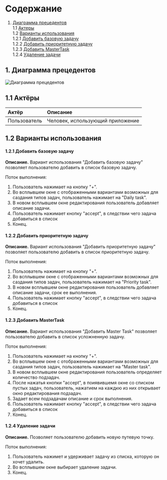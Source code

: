 # Содержание
1. [Диаграмма прецедентов](#1)<br>
1.1 [Актеры](#1.1)<br>
1.2 [Варианты использования](#1.2)<br>
1.2.1 [Добавить базовую задачу](#1.2.1)<br>
1.2.2 [Добавить приоритетную задачу](#1.2.2)<br>
1.2.3 [Добавить MasterTask](#1.2.3)<br>
1.2.4 [Удаление задачи](#1.2.4)<br>    
    
## 1. Диаграмма прецедентов<a name="1"></a> 

![Диаграмма прецедентов]()


## 1.1 Актёры<a name="1.1"></a>

| Актёр | Описание |
|:--|:--|
| Пользователь | Человек, использующий приложение |

## 1.2 Варианты использования<a name="1.2"></a>

#### 1.2.1 Добавить базовую задачу<a name="1.2.1"></a>
**Описание.** Вариант использования "Добавить базовую задачу" позволяет пользователю добавить в список базовую задачу.

Поток выполнения:
1. Пользователь нажимает на кнопку "+".
2. Во всплывшем окне с отображенными вариантами возможных для саздания типов задач, пользователь нажимает на "Daily task".
3. В новом всплывшем окне редактирования пользователь добавляет описание задачи.
4. Пользователь нажимает кнопку "accept", в следствии чего задача добавиться в список 
5. Конец.

#### 1.2.2 Добавить приоритетную задачу<a name="1.2.2"></a>
**Описание.** Вариант использования "Добавить приоритетную задачу" позволяет пользователю добавить в список приоритетную задачу.

Поток выполнения:
1. Пользователь нажимает на кнопку "+".
2. Во всплывшем окне с отображенными вариантами возможных для саздания типов задач, пользователь нажимает на "Priority task".
3. В новом всплывшем окне редактирования пользователь добавляет описание задачи, срок ее выполнения.
4. Пользователь нажимает кнопку "accept", в следствии чего задача добавиться в список 
5. Конец.

#### 1.2.3 Добавить MasterTask<a name="1.2.3"></a>
**Описание.** Вариант использования "Добавить Master Task" позволяет пользователю добавить в список усложненную задачу.

Поток выполнения:
1. Пользователь нажимает на кнопку "+".
2. Во всплывшем окне с отображенными вариантами возможных для саздания типов задач, пользователь нажимает на "Master task".
3. В новом всплывшем окне редактирования пользователь определяет количество подзадач.
4. После нажатья кнопки "accept", в поиявившемя окне со списком пустых задач, пользователь, нажатием на каждкю из них открывает окно редактирования подзадач.
5. Задает всем подзадачам описание и срок выполнения.
6. Пользователь нажимает кнопку "accept", в следствии чего задача добавиться в список
7. Конец.

#### 1.2.4 Удаление задачи<a name="1.2.4"></a>
**Описание.** Позволяет пользователю добавить новую путевую точку.

Поток выполнения:
1. Пользователь нажимет и удерживает задачу из списка, которую он хочет удалить.
2. Во всплывшем окне выбирает удаление задачи.
3. Конец.
